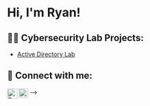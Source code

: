 <h1>Hi, I'm Ryan! <br/><a</a></h1>

<h2>👨‍💻 Cybersecurity Lab Projects:</h2>

  - [Active Directory Lab](https://github.com/keithjr2500/Algorithms-Practice)


<h2> 🤳 Connect with me:</h2>

[<img align="left" alt="RyanTaylor | LinkedIn" width="24px" src="[https://www.linkedin.com/in/ryan--taylor/ "/>][linkedin]

[<img align="left" alt="codeSTACKr | LinkedIn" width="22px" src="https://www.linkedin.com/in/ryan--taylor/" />][linkedin]



[linkedin]: [https://www.linkedin.com/in/ryan--taylor/]




-->
